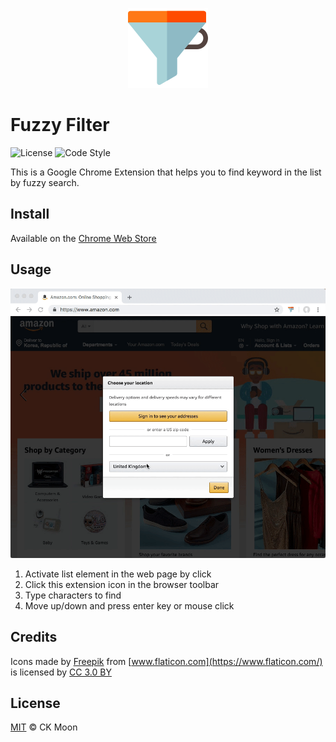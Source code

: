 <p align="center"><img src="icons/128.png" alt="Fuzzy Filter"></p>

# Fuzzy Filter

![License](https://img.shields.io/github/license/fallroot/chrome-fuzzy-filter.svg?style=flat-square)
![Code Style](https://img.shields.io/badge/code_style-standard-brightgreen.svg?style=flat-square)

This is a Google Chrome Extension that helps you to find keyword in the list by fuzzy search.

## Install

Available on the [Chrome Web Store](https://chrome.google.com/webstore/detail/fuzzy-filter/kcgldkebiaephahnedlmfkebkeijboab)

## Usage

<p align="center"><img src="screenshots/demo-01.gif" alt="Fuzzy Filter Demo"></p>

1. Activate list element in the web page by click
2. Click this extension icon in the browser toolbar
3. Type characters to find
4. Move up/down and press enter key or mouse click

## Credits

Icons made by [Freepik](https://www.freepik.com/) from [www.flaticon.com](https://www.flaticon.com/) is licensed by [CC 3.0 BY](http://creativecommons.org/licenses/by/3.0/)

## License

[MIT](LICENSE) © CK Moon
